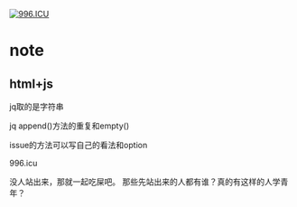 [![996.ICU](https://img.shields.io/badge/link-996.icu-red.svg)](https://996.icu)

# note

## html+js

jq取的是字符串

jq append()方法的重复和empty()


issue的方法可以写自己的看法和option

996.icu

没人站出来，那就一起吃屎吧。
那些先站出来的人都有谁？真的有这样的人学青年？



